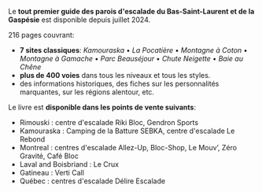 Le **tout premier guide des parois d'escalade du Bas-Saint-Laurent et de la Gaspésie** est disponible depuis juillet 2024.

216 pages couvrant:

- **7 sites classiques**:
  _Kamouraska_ • _La Pocatière_ • _Montagne à Coton_ • _Montagne à Gamache_ • _Parc Beauséjour_ • _Chute Neigette_ • _Baie au Chêne_ 
- **plus de 400 voies** dans tous les niveaux et tous les styles.
- des informations historiques, des fiches sur les personnalités marquantes, sur les régions alentour, etc.

Le livre est **disponible dans les points de vente suivants**:

- Rimouski : centre d'escalade Riki Bloc, Gendron Sports
- Kamouraska : Camping de la Batture SEBKA, centre d'escalade Le Rebond
- Montreal : centres d'escalade Allez-Up, Bloc-Shop, Le Mouv’, Zéro Gravité, Café Bloc
- Laval and Boisbriand : Le Crux
- Gatineau : Verti Call
- Québec : centres d'escalade Délire Escalade

<!-- - St-Adolphe : Attitude Montagne -->
<!-- - La Conception : Montagne d’Argent --> 
<!-- - Sherbrooke et Saint-Sauveur : Atmosphère -->
<!--- Val-David : Roc & Ride -->